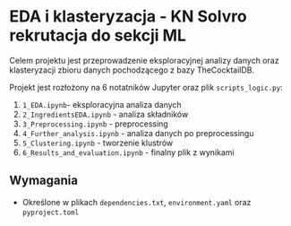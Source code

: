 # EDA i klasteryzacja - KN Solvro rekrutacja do sekcji ML
Celem projektu jest przeprowadzenie eksploracyjnej analizy danych oraz klasteryzacji zbioru danych pochodzącego z bazy TheCocktailDB. 

Projekt jest rozłożony na 6 notatników Jupyter oraz plik `scripts_logic.py`:
1. `1_EDA.ipynb`- eksploracyjna analiza danych
2. `2_IngredientsEDA.ipynb` - analiza składników
3. `3_Preprocessing.ipynb` - preprocessing
4. `4_Further_analysis.ipynb` - analiza danych po preprocessingu
5. `5_Clustering.ipynb` - tworzenie klustrów
6. `6_Results_and_evaluation.ipynb` - finalny plik z wynikami

## Wymagania
- Określone w plikach `dependencies.txt`, `environment.yaml` oraz `pyproject.toml`



